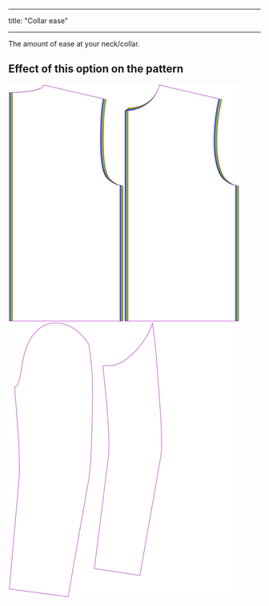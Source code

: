 ***

title: "Collar ease"

***

The amount of ease at your neck/collar.

## Effect of this option on the pattern

![This image shows the effect of this option by superimposing several variants that have a different value for this option](bent_collarease_sample.svg "Effect of this option on the pattern")
